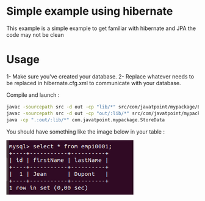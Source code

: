# Simple example using hibernate

This example is a simple example to get familiar with hibernate and JPA the code may not be clean

# Usage

1- Make sure you've created your database.
2- Replace whatever needs to be replaced in hibernate.cfg.xml to communicate with your database.

Compile and launch :

```sh
javac -sourcepath src -d out -cp "lib/*" src/com/javatpoint/mypackage/Employee.java
javac -sourcepath src -d out -cp "out/:lib/*" src/com/javatpoint/mypackage/StoreData.java
java -cp ".:out/:lib/*" com.javatpoint.mypackage.StoreData
```

You should have something like the image below in your table :

![Resultat](images/res.png)
